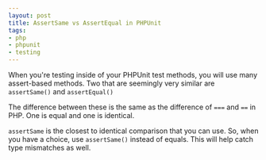 ```yaml
---
layout: post
title: AssertSame vs AssertEqual in PHPUnit
tags:
- php
- phpunit
- testing
---
```

When you're testing inside of your PHPUnit test methods, you will use many assert-based methods.  Two that are seemingly very similar are `assertSame()` and `assertEqual()`

The difference between these is the same as the difference of `===` and `==` in PHP.  One is equal and one is identical.

`assertSame` is the closest to identical comparison that you can use.  So, when you have a choice, use `assertSame()` instead of equals.  This will help catch type mismatches as well.